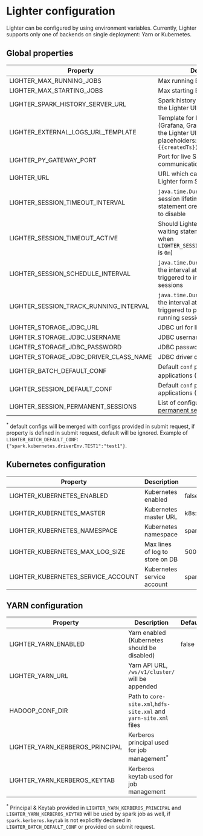# Lighter configuration

Lighter can be configured by using environment variables. Currently, Lighter supports only one of backends on single deployment: Yarn or Kubernetes.

## Global properties

| Property                               | Description                                                                                                                                      | Default                         |
|----------------------------------------|--------------------------------------------------------------------------------------------------------------------------------------------------|---------------------------------|
| LIGHTER_MAX_RUNNING_JOBS               | Max running Batch jobs in parallel                                                                                                               | 5                               |
| LIGHTER_MAX_STARTING_JOBS              | Max starting Batch jobs in parallel                                                                                                              | 5                               |
| LIGHTER_SPARK_HISTORY_SERVER_URL       | Spark history server URL used on the Lighter UI                                                                                                  | http://localhost/spark-history/ |
| LIGHTER_EXTERNAL_LOGS_URL_TEMPLATE     | Template for link to external logs (Grafana, Graylog, etc.) used on the Lighter UI. Allowed placeholders: `{{id}}`, `{{appId}}`, `{{createdTs}}` |                                 |
| LIGHTER_PY_GATEWAY_PORT                | Port for live Spark session communication                                                                                                        | 25333                           |
| LIGHTER_URL                            | URL which can be used to access Lighter form Spark Job                                                                                           | http://lighter.spark:8080       |
| LIGHTER_SESSION_TIMEOUT_INTERVAL       | `java.time.Duration` representing session lifetime (from last statement creation). Use `0m` value to disable                                     | 90m                             |
| LIGHTER_SESSION_TIMEOUT_ACTIVE         | Should Lighter kill sessions with waiting statements (obsolete when `LIGHTER_SESSION_TIMEOUT_INTERVAL` is `0m`)                                  | false                           |
| LIGHTER_SESSION_SCHEDULE_INTERVAL      | `java.time.Duration` representing the interval at which a task is triggered to initiate scheduled sessions                                       | 1m                              |
| LIGHTER_SESSION_TRACK_RUNNING_INTERVAL | `java.time.Duration` representing the interval at which a task is triggered to process and update running session state                          | 2m                              |
| LIGHTER_STORAGE_JDBC_URL               | JDBC url for lighter storage                                                                                                                     | jdbc:h2:mem:lighter             |
| LIGHTER_STORAGE_JDBC_USERNAME          | JDBC username                                                                                                                                    | sa                              |
| LIGHTER_STORAGE_JDBC_PASSWORD          | JDBC password                                                                                                                                    |                                 |
| LIGHTER_STORAGE_JDBC_DRIVER_CLASS_NAME | JDBC driver class name                                                                                                                           | org.h2.Driver                   |
| LIGHTER_BATCH_DEFAULT_CONF             | Default `conf` props for batch applications (JSON)<sup>*</sup>                                                                                   |                                 |
| LIGHTER_SESSION_DEFAULT_CONF           | Default `conf` props for session applications (JSON)                                                                                             |                                 |
| LIGHTER_SESSION_PERMANENT_SESSIONS     | List of configurations for [permanent sessions](./permanent_sessions.md)                                                                         | "[]"                            |

<sup>*</sup> default configs will be merged with configss provided in submit request, if property is defined in submit request, default will be ignored.
Example of `LIGHTER_BATCH_DEFAULT_CONF`: `{"spark.kubernetes.driverEnv.TEST1":"test1"}`.

## Kubernetes configuration

| Property                           | Description                     | Default                                        |
|------------------------------------|---------------------------------|------------------------------------------------|
| LIGHTER_KUBERNETES_ENABLED         | Kubernetes enabled              | false                                          |
| LIGHTER_KUBERNETES_MASTER          | Kubernetes master URL           | k8s://kubernetes.default.svc.cluster.local:443 |
| LIGHTER_KUBERNETES_NAMESPACE       | Kubernetes namespace            | spark                                          |
| LIGHTER_KUBERNETES_MAX_LOG_SIZE    | Max lines of log to store on DB | 500                                            |
| LIGHTER_KUBERNETES_SERVICE_ACCOUNT | Kubernetes service account      | spark                                          |


## YARN configuration

| Property                        | Description                                                       | Default |
|---------------------------------|-------------------------------------------------------------------|---------|
| LIGHTER_YARN_ENABLED            | Yarn enabled (Kubernetes should be disabled)                      | false   |
| LIGHTER_YARN_URL                | Yarn API URL, `/ws/v1/cluster/` will be appended                  |         |
| HADOOP_CONF_DIR                 | Path to `core-site.xml`,`hdfs-site.xml` and `yarn-site.xml` files |         |
| LIGHTER_YARN_KERBEROS_PRINCIPAL | Kerberos principal used for job management<sup>*</sup>            |         |
| LIGHTER_YARN_KERBEROS_KEYTAB    | Kerberos keytab used for job management                           |         |

<sup>*</sup> Principal & Keytab provided in `LIGHTER_YARN_KERBEROS_PRINCIPAL` and `LIGHTER_YARN_KERBEROS_KEYTAB` will be used by spark job
as well, if `spark.kerberos.keytab` is not explicitly declared in `LIGHTER_BATCH_DEFAULT_CONF` or provided on submit request.
